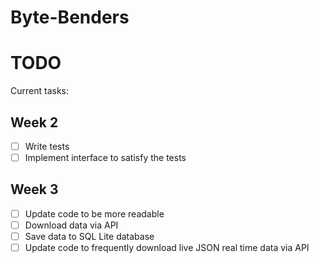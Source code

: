 # Byte-Benders
 
 # TODO
Current tasks:
## Week 2
- [ ] Write tests
- [ ] Implement interface to satisfy the tests
## Week 3
- [ ] Update code to be more readable
- [ ] Download data via API
- [ ] Save data to SQL Lite database
- [ ] Update code to frequently download live JSON real time data via API

